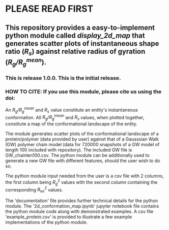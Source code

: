 # PLEASE READ FIRST

## This repository provides a easy-to-implement python module called _display_2d_map_ that generates scatter plots of instantaneous shape ratio (_R<sub>s</sub>_) against relative radius of gyration (_R<sub>g</sub>/R<sub>g</sub><sup>mean</sup>_).

### This is release 1.0.0. This is the initial release. 

### HOW TO CITE: If you use this module, please cite us using the doi: 

An _R<sub>g</sub>/R<sub>g</sub><sup>mean</sup>_ and _R<sub>s</sub>_ value constitute an entity's instantaneous conformation. All _R<sub>g</sub>/R<sub>g</sub><sup>mean</sup>_ and _R<sub>s</sub>_ values, when plotted together, constitute a map of the conformational landscape of the entity. 

The module generates scatter plots of the conformational landscape of a protein/polymer (data provided by user) against that of a Gausssian Walk (GW) polymer chain model (data for 720000 snapshots of a GW model of length 100 included with repository). The included GW file is GW_chainlen100.csv. The python module can be additionally used to generate a new GW file with different features, should the user wish to do so.

The python module input needed from the user is a csv file with 2 columns, the first column being _R<sub>g</sub><sup>2</sup>_ values with the second column containing the corresponding _R<sub>ee</sub><sup>2</sup>_ values. 

The 'documentation' file provides further  technical details for the python module. The '2d_conformation_map.ipynb' jupyter notebook file contains the python module code along with demonstrated examples. A csv file 'example_protein.csv' is provided to illustrate a few example implementations of the python module. 

